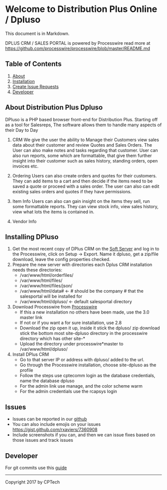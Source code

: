 # Welcome to Distribution Plus Online / Dpluso

This document is in Markdown.

DPLUS CRM / SALES PORTAL is powered by Processwire read more at
https://github.com/processwire/processwire/blob/master/README.md


## Table of Contents

1. [About](#about-distribution-plus-crm)
2. [Installation](#installing-dplus-crm)
3. [Create Issue Requests](#issues)
4. [Developer](#developer)


## About Distribution Plus Dpluso
DPluso is a PHP based browser front-end for Distribution Plus.
Starting off as a tool for Salesreps, The software allows them to handle many aspects of their Day to Day

1. CRM 
   We give the user the ability to Manage their Customers view sales data about their customer and
review Quotes and Sales Orders. The User can also make notes and tasks regarding that customer.
User can also run reports, some which are formattable, that give them further insight into their customer such as sales history,
standing orders, open invoices etc.

2. Ordering
   Users can also create orders and quotes for their customers. They can add items to a cart and then decide if the items 
need to be saved a quote or proceed with a sales order. The user can also can edit existing sales orders and quotes if they have permissions.

3. Item Info
   Users can also can gain insight on the items they sell, run some formattable reports. They can view stock info, view sales history, view what lots the items is contained in.
   
   
4. Vendor Info



## Installing DPluso
1. Get the most recent copy of DPlus CRM on the [Soft Server](http://192.168.1.2/dpluso/)
and log in to the Processwire, click on Setup -> Export. Name it dpluso, get a zip/file download, leave the config properties checked.
2. Prepare the new server with directories each Dplus CRM installation needs these directories:
    * /var/www/html/orderfiles/
    * /var/www/html/files/
    * /var/www/html/files/json/
    * /var/www/html/data#  <- # should be the company # that the salesportal will be installed for
    * /var/www/html/dpluso/ <- default salesportal directory
3. Download Processwire from [Processwire](https://processwire.com/download/)
    * If this a new installation no others have been made, use the 3.0 master link
    * If not or if you want a for sure installation, use 2.8
    * Download the zip open it up, inside it stick the dpluso/ zip download stick the bottom most site-dpluso directory in the processwire directory which has other site-*
    * Upload the directory under processwire*master to /var/www/html/dpluso/
4. Install DPlus CRM
    * Go to that server IP or address with dpluso/ added to the url.
    * Go through the Processwire installation, choose site-dpluso as the profile
    * Follow the steps use cptecomm login as the database credentials, name the database dpluso
    * For the admin link use manage, and the color scheme warm
    * For the admin credentials use the rcapsys login

## Issues
* Issues can be reported in our [github](https://github.com/cptechinc/soft-crm/issues)
* You can also include emojis on your issues https://gist.github.com/rxaviers/7360908
* Include screenshots if you can, and then we can issue fixes based on those issues and track issues

## Developer
 For git commits use this [guide](https://github.com/sparkbox/standard/tree/master/style/git)





------

Copyright 2017 by CPTech
